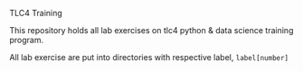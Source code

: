 TLC4 Training

This repository holds all lab exercises on tlc4 python & data
science training program.

All lab exercise are put into directories with respective label,
`label[number]`
